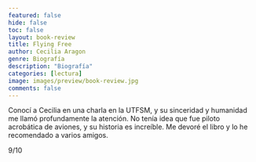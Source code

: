 ```yaml
---
featured: false
hide: false
toc: false
layout: book-review
title: Flying Free
author: Cecilia Aragon
genre: Biografía
description: "Biografía"
categories: [lectura]
image: images/preview/book-review.jpg
comments: false
---
```


Conocí a Cecilia en una charla en la UTFSM, y su sinceridad y humanidad me llamó profundamente la atención. No tenía idea que fue piloto acrobática de aviones, y su historia es increíble. Me devoré el libro y lo he recomendado a varios amigos. 

9/10